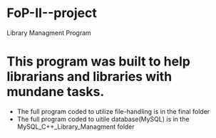 # FoP-II--project
Library Managment Program
# This program was built to help librarians and libraries with mundane tasks.
- The full program coded to utilize file-handling is in the final folder
- The full program coded to uitile database(MySQL) is in the MySQL_C++_Library_Managment folder
